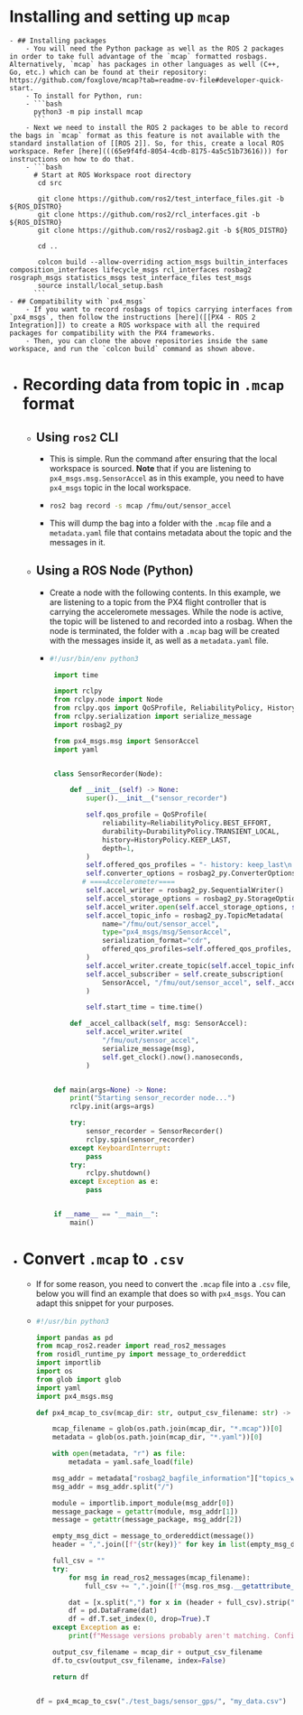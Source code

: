 # Installing and setting up `mcap`
	- ## Installing packages
		- You will need the Python package as well as the ROS 2 packages in order to take full advantage of the `mcap` formatted rosbags. Alternatively, `mcap` has packages in other languages as well (C++, Go, etc.) which can be found at their repository: https://github.com/foxglove/mcap?tab=readme-ov-file#developer-quick-start.
		- To install for Python, run:
		- ```bash
		  python3 -m pip install mcap
		  ```
		- Next we need to install the ROS 2 packages to be able to record the bags in `mcap` format as this feature is not available with the standard installation of [[ROS 2]]. So, for this, create a local ROS workspace. Refer [here](((65e9f4fd-8054-4cdb-8175-4a5c51b73616))) for instructions on how to do that.
		- ```bash
		  # Start at ROS Workspace root directory
		   cd src  
		  
		   git clone https://github.com/ros2/test_interface_files.git -b ${ROS_DISTRO}
		   git clone https://github.com/ros2/rcl_interfaces.git -b ${ROS_DISTRO}
		   git clone https://github.com/ros2/rosbag2.git -b ${ROS_DISTRO}
		  
		   cd ..
		  
		   colcon build --allow-overriding action_msgs builtin_interfaces composition_interfaces lifecycle_msgs rcl_interfaces rosbag2 rosgraph_msgs statistics_msgs test_interface_files test_msgs
		   source install/local_setup.bash
		  ```
	- ## Compatibility with `px4_msgs`
		- If you want to record rosbags of topics carrying interfaces from `px4_msgs`, then follow the instructions [here]([[PX4 - ROS 2 Integration]]) to create a ROS workspace with all the required packages for compatibility with the PX4 frameworks.
		- Then, you can clone the above repositories inside the same workspace, and run the `colcon build` command as shown above.
- # Recording data from topic in `.mcap` format
	- ## Using `ros2` CLI
		- This is simple. Run the command after ensuring that the local workspace is sourced. **Note** that if you are listening to `px4_msgs.msg.SensorAccel` as  in this example, you need to have `px4_msgs` topic in the local workspace.
		- ```bash
		  ros2 bag record -s mcap /fmu/out/sensor_accel
		   ```
		- This will dump the bag into a folder with the `.mcap` file and a `metadata.yaml` file that contains metadata about the topic and the messages in it.
	- ## Using a ROS Node (Python)
		- Create a node with the following contents. In this example, we are listening to a topic from the PX4 flight controller that is carrying the acceleromete messages. While the node is active, the topic will be listened to and recorded into a rosbag. When the node is terminated, the folder with a `.mcap` bag will be created with the messages inside it, as well as a `metadata.yaml` file.
		- ```python
		  #!/usr/bin/env python3
		  
		   import time
		  
		   import rclpy
		   from rclpy.node import Node
		   from rclpy.qos import QoSProfile, ReliabilityPolicy, HistoryPolicy, DurabilityPolicy
		   from rclpy.serialization import serialize_message
		   import rosbag2_py
		  
		   from px4_msgs.msg import SensorAccel
		   import yaml
		  
		  
		   class SensorRecorder(Node):
		  
		       def __init__(self) -> None:
		           super().__init__("sensor_recorder")
		  
		           self.qos_profile = QoSProfile(
		               reliability=ReliabilityPolicy.BEST_EFFORT,
		               durability=DurabilityPolicy.TRANSIENT_LOCAL,
		               history=HistoryPolicy.KEEP_LAST,
		               depth=1,
		           )
		           self.offered_qos_profiles = "- history: keep_last\n  depth: 1\n  reliability: best_effort\n  durability: transient_local\n  deadline:\n    sec: 0\n    nsec: 0\n  lifespan:\n    sec: 0\n    nsec: 0\n  liveliness: system_default\n  liveliness_lease_duration:\n    sec: 0\n    nsec: 0\n  avoid_ros_namespace_conventions: false"
		           self.converter_options = rosbag2_py.ConverterOptions("", "")
		          # ====Accelerometer====
		           self.accel_writer = rosbag2_py.SequentialWriter()
		           self.accel_storage_options = rosbag2_py.StorageOptions(uri="sensor_accel", storage_id="mcap")
		           self.accel_writer.open(self.accel_storage_options, self.converter_options)
		           self.accel_topic_info = rosbag2_py.TopicMetadata(
		               name="/fmu/out/sensor_accel",
		               type="px4_msgs/msg/SensorAccel",
		               serialization_format="cdr",
		               offered_qos_profiles=self.offered_qos_profiles,
		           )
		           self.accel_writer.create_topic(self.accel_topic_info)
		           self.accel_subscriber = self.create_subscription(
		               SensorAccel, "/fmu/out/sensor_accel", self._accel_callback, self.qos_profile
		           )
		  
		           self.start_time = time.time()
		  
		       def _accel_callback(self, msg: SensorAccel):
		           self.accel_writer.write(
		               "/fmu/out/sensor_accel",
		               serialize_message(msg),
		               self.get_clock().now().nanoseconds,
		           )
		  
		  
		   def main(args=None) -> None:
		       print("Starting sensor_recorder node...")
		       rclpy.init(args=args)
		  
		       try:
		           sensor_recorder = SensorRecorder()
		           rclpy.spin(sensor_recorder)
		       except KeyboardInterrupt:
		           pass
		       try:
		           rclpy.shutdown()
		       except Exception as e:
		           pass
		  
		  
		   if __name__ == "__main__":
		       main()
		  ```
- # Convert `.mcap` to `.csv`
	- If for some reason, you need to convert the `.mcap` file into a `.csv` file, below you will find an example that does so with `px4_msgs`. You can adapt this snippet for your purposes.
	- ```python
	  #!/usr/bin python3
	  
	  import pandas as pd
	  from mcap_ros2.reader import read_ros2_messages
	  from rosidl_runtime_py import message_to_ordereddict
	  import importlib
	  import os
	  from glob import glob
	  import yaml
	  import px4_msgs.msg
	  
	  def px4_mcap_to_csv(mcap_dir: str, output_csv_filename: str) -> pd.DataFrame:
	  
	      mcap_filename = glob(os.path.join(mcap_dir, "*.mcap"))[0]
	      metadata = glob(os.path.join(mcap_dir, "*.yaml"))[0]
	  
	      with open(metadata, "r") as file:
	          metadata = yaml.safe_load(file)
	  
	      msg_addr = metadata["rosbag2_bagfile_information"]["topics_with_message_count"][0]["topic_metadata"]["type"]
	      msg_addr = msg_addr.split("/")
	  
	      module = importlib.import_module(msg_addr[0])
	      message_package = getattr(module, msg_addr[1])
	      message = getattr(message_package, msg_addr[2])
	  
	      empty_msg_dict = message_to_ordereddict(message())
	      header = ",".join([f"{str(key)}" for key in list(empty_msg_dict.keys())]) + "\n"
	  
	      full_csv = ""
	      try:
	          for msg in read_ros2_messages(mcap_filename):
	              full_csv += ",".join([f"{msg.ros_msg.__getattribute__(key)}" for key in list(empty_msg_dict.keys())]) + "\n"
	  
	          dat = [x.split(",") for x in (header + full_csv).strip("\n").split("\n")]
	          df = pd.DataFrame(dat)
	          df = df.T.set_index(0, drop=True).T
	      except Exception as e:
	          print(f"Message versions probably aren't matching. Confirm if message fields are matching: {e}")
	  
	      output_csv_filename = mcap_dir + output_csv_filename
	      df.to_csv(output_csv_filename, index=False)
	  
	      return df
	  
	  
	  df = px4_mcap_to_csv("./test_bags/sensor_gps/", "my_data.csv")
	  ```